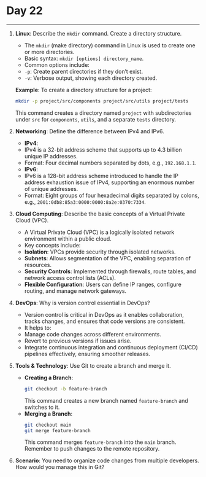 # Day 22

---

1. **Linux**: Describe the `mkdir` command. Create a directory structure.
   - The `mkdir` (make directory) command in Linux is used to create one or more directories. 
   - Basic syntax: `mkdir [options] directory_name`.
   - Common options include:
    - `-p`: Create parent directories if they don’t exist.
    - `-v`: Verbose output, showing each directory created.

   **Example**: To create a directory structure for a project:
   ```bash
   mkdir -p project/src/components project/src/utils project/tests
   ```
   This command creates a directory named `project` with subdirectories under `src` for `components`, `utils`, and a separate `tests` directory.


2. **Networking**: Define the difference between IPv4 and IPv6.
   - **IPv4**:
    - IPv4 is a 32-bit address scheme that supports up to 4.3 billion unique IP addresses.
    - Format: Four decimal numbers separated by dots, e.g., `192.168.1.1`.
   - **IPv6**:
    - IPv6 is a 128-bit address scheme introduced to handle the IP address exhaustion issue of IPv4, supporting an enormous number of unique addresses.
    - Format: Eight groups of four hexadecimal digits separated by colons, e.g., `2001:0db8:85a3:0000:0000:8a2e:0370:7334`.


3. **Cloud Computing**: Describe the basic concepts of a Virtual Private Cloud (VPC).
   - A Virtual Private Cloud (VPC) is a logically isolated network environment within a public cloud.
   - Key concepts include:
    - **Isolation**: VPCs provide security through isolated networks.
    - **Subnets**: Allows segmentation of the VPC, enabling separation of resources.
    - **Security Controls**: Implemented through firewalls, route tables, and network access control lists (ACLs).
    - **Flexible Configuration**: Users can define IP ranges, configure routing, and manage network gateways.


4. **DevOps**: Why is version control essential in DevOps?
   - Version control is critical in DevOps as it enables collaboration, tracks changes, and ensures that code versions are consistent.
   - It helps to:
    - Manage code changes across different environments.
    - Revert to previous versions if issues arise.
    - Integrate continuous integration and continuous deployment (CI/CD) pipelines effectively, ensuring smoother releases.


5. **Tools & Technology**: Use Git to create a branch and merge it.
   - **Creating a Branch**: 
     ```bash
     git checkout -b feature-branch
     ```
     This command creates a new branch named `feature-branch` and switches to it.
   - **Merging a Branch**:
     ```bash
     git checkout main
     git merge feature-branch
     ```
     This command merges `feature-branch` into the `main` branch. Remember to push changes to the remote repository.


6. **Scenario**: You need to organize code changes from multiple developers. How would you manage this in Git?
